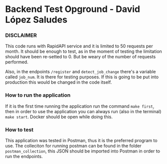 # Backend Test Opground - David López Saludes
### DISCLAIMER ###
This code runs with RapidAPI service and it is limited to 50 requests per month. It should be enough to test, as in the moment of testing the limitation should have been re-setted to 0. But be weary of the number of requests performed.

Also, in the endpoints `/register` and `detect_job_change` there's a variable called `job_num`. It is there for testing purposes. If this is going to be put into production this would be changed in the code itself.  

### How to run the application ###
If it is the first time running the application run the command `make first`, then in order to use the application you can always run (also in the terminal) `make start`. Docker should be open while doing this.

### How to test ###
This application was tested in Postman, thus it is the preferred program to use. The colleciton for running postman can be found in the folder `postman_collection`, this JSON should be imported into Postman in order to run the endpoints.
